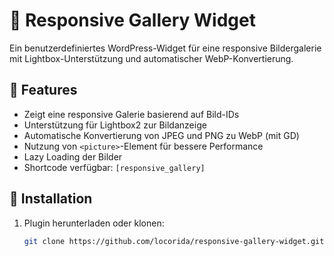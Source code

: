 # 📸 Responsive Gallery Widget

Ein benutzerdefiniertes WordPress-Widget für eine responsive Bildergalerie mit Lightbox-Unterstützung und automatischer WebP-Konvertierung.

## 🔧 Features

- Zeigt eine responsive Galerie basierend auf Bild-IDs
- Unterstützung für Lightbox2 zur Bildanzeige
- Automatische Konvertierung von JPEG und PNG zu WebP (mit GD)
- Nutzung von `<picture>`-Element für bessere Performance
- Lazy Loading der Bilder
- Shortcode verfügbar: `[responsive_gallery]`

## 🚀 Installation

1. Plugin herunterladen oder klonen:
   ```bash
   git clone https://github.com/locorida/responsive-gallery-widget.git
